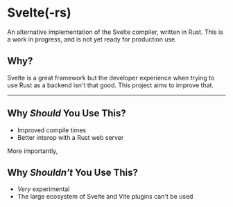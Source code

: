 # Svelte(-rs)

An alternative implementation of the Svelte compiler, written in Rust. This is a work in progress, and is not yet ready for production use.

## Why?

Svelte is a great framework but the developer experience when trying to use Rust as a backend isn't that good. This project aims to improve that.

---

## Why _Should_ You Use This?

-   Improved compile times
-   Better interop with a Rust web server

More importantly,

## Why _Shouldn't_ You Use This?

-   _Very_ experimental
-   The large ecosystem of Svelte and Vite plugins can't be used

